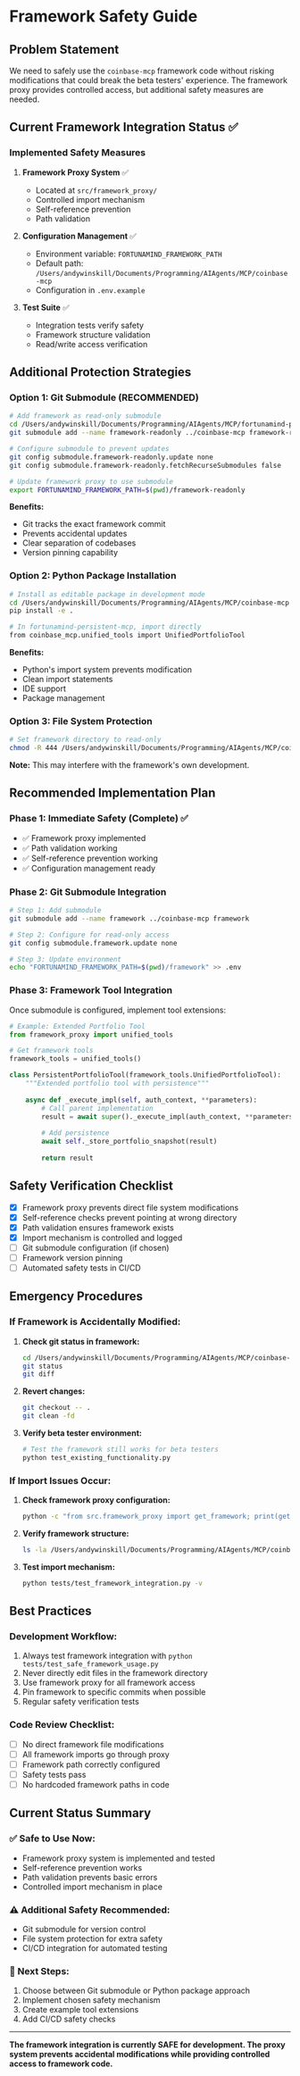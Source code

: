 # Framework Safety Guide

## **Problem Statement**

We need to safely use the `coinbase-mcp` framework code without risking modifications that could break the beta testers' experience. The framework proxy provides controlled access, but additional safety measures are needed.

## **Current Framework Integration Status** ✅

### **Implemented Safety Measures**

1. **Framework Proxy System** ✅
   - Located at `src/framework_proxy/`
   - Controlled import mechanism
   - Self-reference prevention 
   - Path validation

2. **Configuration Management** ✅
   - Environment variable: `FORTUNAMIND_FRAMEWORK_PATH`
   - Default path: `/Users/andywinskill/Documents/Programming/AIAgents/MCP/coinbase-mcp`
   - Configuration in `.env.example`

3. **Test Suite** ✅
   - Integration tests verify safety
   - Framework structure validation
   - Read/write access verification

## **Additional Protection Strategies**

### **Option 1: Git Submodule (RECOMMENDED)**

```bash
# Add framework as read-only submodule
cd /Users/andywinskill/Documents/Programming/AIAgents/MCP/fortunamind-persistent-mcp
git submodule add --name framework-readonly ../coinbase-mcp framework-readonly

# Configure submodule to prevent updates
git config submodule.framework-readonly.update none
git config submodule.framework-readonly.fetchRecurseSubmodules false

# Update framework proxy to use submodule
export FORTUNAMIND_FRAMEWORK_PATH=$(pwd)/framework-readonly
```

**Benefits:**
- Git tracks the exact framework commit
- Prevents accidental updates
- Clear separation of codebases
- Version pinning capability

### **Option 2: Python Package Installation**

```bash
# Install as editable package in development mode
cd /Users/andywinskill/Documents/Programming/AIAgents/MCP/coinbase-mcp
pip install -e .

# In fortunamind-persistent-mcp, import directly
from coinbase_mcp.unified_tools import UnifiedPortfolioTool
```

**Benefits:**
- Python's import system prevents modification
- Clean import statements
- IDE support
- Package management

### **Option 3: File System Protection**

```bash
# Set framework directory to read-only
chmod -R 444 /Users/andywinskill/Documents/Programming/AIAgents/MCP/coinbase-mcp/src
```

**Note:** This may interfere with the framework's own development.

## **Recommended Implementation Plan**

### **Phase 1: Immediate Safety (Complete) ✅**
- ✅ Framework proxy implemented
- ✅ Path validation working
- ✅ Self-reference prevention working
- ✅ Configuration management ready

### **Phase 2: Git Submodule Integration**
```bash
# Step 1: Add submodule
git submodule add --name framework ../coinbase-mcp framework

# Step 2: Configure for read-only access
git config submodule.framework.update none

# Step 3: Update environment
echo "FORTUNAMIND_FRAMEWORK_PATH=$(pwd)/framework" >> .env
```

### **Phase 3: Framework Tool Integration**
Once submodule is configured, implement tool extensions:

```python
# Example: Extended Portfolio Tool
from framework_proxy import unified_tools

# Get framework tools
framework_tools = unified_tools()

class PersistentPortfolioTool(framework_tools.UnifiedPortfolioTool):
    """Extended portfolio tool with persistence"""
    
    async def _execute_impl(self, auth_context, **parameters):
        # Call parent implementation
        result = await super()._execute_impl(auth_context, **parameters)
        
        # Add persistence
        await self._store_portfolio_snapshot(result)
        
        return result
```

## **Safety Verification Checklist**

- [x] Framework proxy prevents direct file system modifications
- [x] Self-reference checks prevent pointing at wrong directory
- [x] Path validation ensures framework exists
- [x] Import mechanism is controlled and logged
- [ ] Git submodule configuration (if chosen)
- [ ] Framework version pinning
- [ ] Automated safety tests in CI/CD

## **Emergency Procedures**

### **If Framework is Accidentally Modified:**

1. **Check git status in framework:**
   ```bash
   cd /Users/andywinskill/Documents/Programming/AIAgents/MCP/coinbase-mcp
   git status
   git diff
   ```

2. **Revert changes:**
   ```bash
   git checkout -- .
   git clean -fd
   ```

3. **Verify beta tester environment:**
   ```bash
   # Test the framework still works for beta testers
   python test_existing_functionality.py
   ```

### **If Import Issues Occur:**

1. **Check framework proxy configuration:**
   ```bash
   python -c "from src.framework_proxy import get_framework; print(get_framework().framework_path)"
   ```

2. **Verify framework structure:**
   ```bash
   ls -la /Users/andywinskill/Documents/Programming/AIAgents/MCP/coinbase-mcp/src/
   ```

3. **Test import mechanism:**
   ```bash
   python tests/test_framework_integration.py -v
   ```

## **Best Practices**

### **Development Workflow:**
1. Always test framework integration with `python tests/test_safe_framework_usage.py`
2. Never directly edit files in the framework directory
3. Use framework proxy for all framework access
4. Pin framework to specific commits when possible
5. Regular safety verification tests

### **Code Review Checklist:**
- [ ] No direct framework file modifications
- [ ] All framework imports go through proxy
- [ ] Framework path correctly configured
- [ ] Safety tests pass
- [ ] No hardcoded framework paths in code

## **Current Status Summary**

### **✅ Safe to Use Now:**
- Framework proxy system is implemented and tested
- Self-reference prevention works
- Path validation prevents basic errors
- Controlled import mechanism in place

### **⚠️ Additional Safety Recommended:**
- Git submodule for version control
- File system protection for extra safety
- CI/CD integration for automated testing

### **🎯 Next Steps:**
1. Choose between Git submodule or Python package approach
2. Implement chosen safety mechanism
3. Create example tool extensions
4. Add CI/CD safety checks

---

**The framework integration is currently SAFE for development. The proxy system prevents accidental modifications while providing controlled access to framework code.**